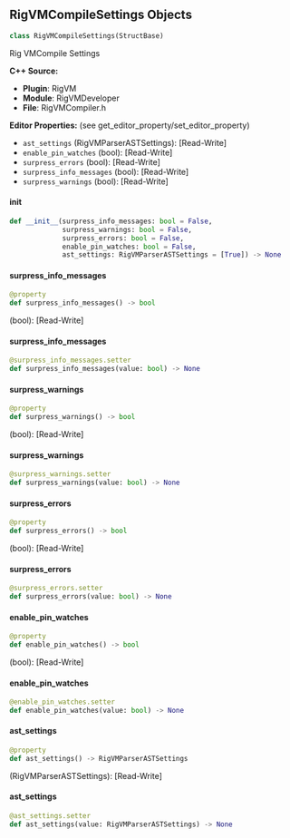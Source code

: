 ## RigVMCompileSettings Objects

```python
class RigVMCompileSettings(StructBase)
```

Rig VMCompile Settings

**C++ Source:**

- **Plugin**: RigVM
- **Module**: RigVMDeveloper
- **File**: RigVMCompiler.h

**Editor Properties:** (see get_editor_property/set_editor_property)

- ``ast_settings`` (RigVMParserASTSettings):  [Read-Write]
- ``enable_pin_watches`` (bool):  [Read-Write]
- ``surpress_errors`` (bool):  [Read-Write]
- ``surpress_info_messages`` (bool):  [Read-Write]
- ``surpress_warnings`` (bool):  [Read-Write]

<a id="unreal.RigVMCompileSettings.__init__"></a>

#### __init__

```python
def __init__(surpress_info_messages: bool = False,
             surpress_warnings: bool = False,
             surpress_errors: bool = False,
             enable_pin_watches: bool = False,
             ast_settings: RigVMParserASTSettings = [True]) -> None
```

<a id="unreal.RigVMCompileSettings.surpress_info_messages"></a>

#### surpress_info_messages

```python
@property
def surpress_info_messages() -> bool
```

(bool):  [Read-Write]

<a id="unreal.RigVMCompileSettings.surpress_info_messages"></a>

#### surpress_info_messages

```python
@surpress_info_messages.setter
def surpress_info_messages(value: bool) -> None
```

<a id="unreal.RigVMCompileSettings.surpress_warnings"></a>

#### surpress_warnings

```python
@property
def surpress_warnings() -> bool
```

(bool):  [Read-Write]

<a id="unreal.RigVMCompileSettings.surpress_warnings"></a>

#### surpress_warnings

```python
@surpress_warnings.setter
def surpress_warnings(value: bool) -> None
```

<a id="unreal.RigVMCompileSettings.surpress_errors"></a>

#### surpress_errors

```python
@property
def surpress_errors() -> bool
```

(bool):  [Read-Write]

<a id="unreal.RigVMCompileSettings.surpress_errors"></a>

#### surpress_errors

```python
@surpress_errors.setter
def surpress_errors(value: bool) -> None
```

<a id="unreal.RigVMCompileSettings.enable_pin_watches"></a>

#### enable_pin_watches

```python
@property
def enable_pin_watches() -> bool
```

(bool):  [Read-Write]

<a id="unreal.RigVMCompileSettings.enable_pin_watches"></a>

#### enable_pin_watches

```python
@enable_pin_watches.setter
def enable_pin_watches(value: bool) -> None
```

<a id="unreal.RigVMCompileSettings.ast_settings"></a>

#### ast_settings

```python
@property
def ast_settings() -> RigVMParserASTSettings
```

(RigVMParserASTSettings):  [Read-Write]

<a id="unreal.RigVMCompileSettings.ast_settings"></a>

#### ast_settings

```python
@ast_settings.setter
def ast_settings(value: RigVMParserASTSettings) -> None
```

<a id="unreal.RigVMGraphParameterDescription"></a>